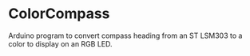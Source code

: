 ColorCompass
============

Arduino program to convert compass heading from an ST LSM303 to a color to display on an RGB LED.
